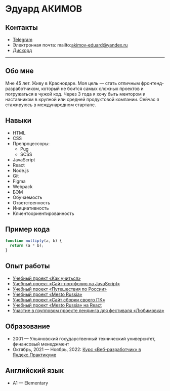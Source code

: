 # __Эдуард__ АКИМОВ

## Контакты

* [Telegram](https://t.me/akimoved)
* Электронная почта: mailto:akimov-eduard@yandex.ru
* [Дискорд](https://discordapp.com/users/1043458110750195753/)

---

## Обо мне

Мне 45 лет. Живу в Краснодаре. Моя цель — стать отличным фронтенд-разработчиком, который не боится самых сложных проектов и погружаться в чужой код. Через 3 года я хочу быть ментором и наставником в крупной или средней продуктовой компании. Сейчас я стажируюсь в международном стартапе.

## Навыки

* HTML
* CSS
* Препроцессоры:
	* Pug
	* SCSS
* JavaScript
* React
* Node.js
* Git
* Figma
* Webpack
* БЭМ
* Обучаемость
* Ответственность
* Инициативность
* Клиентоориентированность

## Пример кода

```js
function multiply(a, b) {
  return (a * b);
}
```

## Опыт работы

* [Учебный проект «Как учиться»](https://akimoveduard.github.io/how-to-learn/)
* [Учебный проект «Сайт-портфолио на JavaScript»](https://akimoveduard.github.io/glo-academy-intensive/)
* [Учебный проект «Путешествия по России»](https://akimoveduard.github.io/russian-travel/)
* [Учебный проект «Mesto Russia»](https://akimoveduard.github.io/mesto/)
* [Учебный проект «Cайт сборки своего ПК»](https://akimoveduard.github.io/glo-academy-intensive-2/)
* [Учебный проект «Mesto Russia» на React](https://akimoveduard.github.io/mesto-react/)
* [Участие в групповом проекте лендинга для фестиваля «Любимовка»](https://novvember.tk/lubimovka-landing/)

## Образование

* 2001 — Ульяновский государственный технический университет, финансовый менеджмент
* Октябрь, 2021 — Ноябрь, 2022: [Курс «Веб-разработчик» в Яндекс.Практикуме](https://practicum.yandex.ru/web/)

## Английский язык

* A1 — Elementary